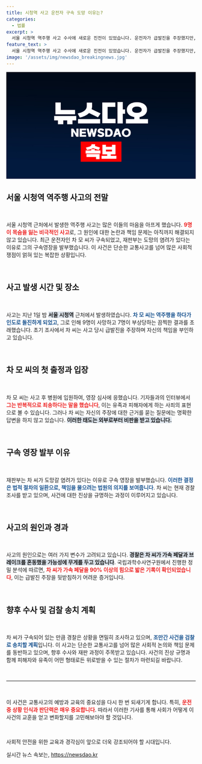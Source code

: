 ```yaml
---
title: 시청역 사고 운전자 구속 도망 이유는?
categories:
  - 법률
excerpt: >
  서울 시청역 역주행 사고 수사에 새로운 진전이 있었습니다. 운전자가 급발진을 주장했지만, 경찰의 정밀 조사로 운전자의 과실이 드러나 구속되었습니다. 자세한 내용은 기사에서 확인하세요!
feature_text: >
  서울 시청역 역주행 사고 수사에 새로운 진전이 있었습니다. 운전자가 급발진을 주장했지만, 경찰의 정밀 조사로 운전자의 과실이 드러나 구속되었습니다. 자세한 내용은 기사에서 확인하세요!
image: '/assets/img/newsdao_breakingnews.jpg'
---
```


<p><img src="/assets/img/newsdao_breakingnews.jpg" alt="pcversion 속보" /></p>

<h2 data-ke-size="size26">서울 시청역 역주행 사고의 전말</h2>

<p data-ke-size="size16">&nbsp;</p> 

<p>서울 시청역 근처에서 발생한 역주행 사고는 많은 이들의 마음을 아프게 했습니다. <b><span style="color: #ee2323;">9명이 목숨을 잃는 비극적인 사고</span></b>로, 그 원인에 대한 논란과 책임 문제는 아직까지 해결되지 않고 있습니다. 최근 운전자인 차 모 씨가 구속되었고, 재판부는 도망의 염려가 있다는 이유로 그의 구속영장을 발부했습니다. 이 사건은 단순한 교통사고를 넘어 많은 사회적 쟁점이 얽혀 있는 복잡한 상황입니다.</p>

<p data-ke-size="size16">&nbsp;</p>

<h2 data-ke-size="size26">사고 발생 시간 및 장소</h2>

<p data-ke-size="size16">&nbsp;</p> 

<p>사고는 지난 1일 밤 <b><span style="background-color: #21538527;">서울 시청역</span></b> 근처에서 발생하였습니다. <b><span style="color: #1a5490;">차 모 씨는 역주행을 하다가 인도로 돌진하게 되었고</span></b>, 그로 인해 9명이 사망하고 7명이 부상당하는 끔찍한 결과를 초래했습니다. 초기 조사에서 차 씨는 사고 당시 급발진을 주장하며 자신의 책임을 부인하고 있습니다.</p>

<p data-ke-size="size16">&nbsp;</p>

<h2 data-ke-size="size26">차 모 씨의 첫 출정과 입장</h2>

<p data-ke-size="size16">&nbsp;</p> 

<p>차 모 씨는 사고 후 병원에 입원하여, 영장 심사에 응했습니다. 기자들과의 인터뷰에서 <b><span style="color: #ee2323;">그는 반복적으로 죄송하다는 말을 했습니다</span></b>, 이는 유족과 피해자에게 하는 사죄의 표현으로 볼 수 있습니다. 그러나 차 씨는 자신의 주장에 대한 근거를 묻는 질문에는 명확한 답변을 하지 않고 있습니다. <b><span style="background-color: #21538527;">이러한 태도는 외부로부터 비판을 받고 있습니다.</span></b></p>

<p data-ke-size="size16">&nbsp;</p>

<h2 data-ke-size="size26">구속 영장 발부 이유</h2>

<p data-ke-size="size16">&nbsp;</p> 

<p>재판부는 차 씨가 도망갈 염려가 있다는 이유로 구속 영장을 발부했습니다. <b><span style="color: #1a5490;">이러한 결정은 법적 절차의 일환으로, 책임을 물으려는 법원의 의지를 보여줍니다</span></b>. 차 씨는 현재 경찰 조사를 받고 있으며, 사건에 대한 진상을 규명하는 과정이 이루어지고 있습니다.</p>

<p data-ke-size="size16">&nbsp;</p>

<h2 data-ke-size="size26">사고의 원인과 경과</h2>

<p data-ke-size="size16">&nbsp;</p> 

<p>사고의 원인으로는 여러 가지 변수가 고려되고 있습니다. <b><span style="background-color: #21538527;">경찰은 차 씨가 가속 페달과 브레이크를 혼동했을 가능성에 무게를 두고 있습니다</span></b>. 국립과학수사연구원에서 진행한 정밀 분석에 따르면, <b><span style="color: #ee2323;">차 씨가 가속 페달을 90% 이상의 힘으로 밟은 기록이 확인되었습니다</span></b>, 이는 급발진 주장을 뒷받침하기 어려운 증거입니다.</p>

<p data-ke-size="size16">&nbsp;</p>

<h2 data-ke-size="size26">향후 수사 및 검찰 송치 계획</h2>

<p data-ke-size="size16">&nbsp;</p> 

<p>차 씨가 구속되어 있는 만큼 경찰은 상황을 면밀히 조사하고 있으며, <b><span style="color: #1a5490;">조만간 사건을 검찰로 송치할 계획</span></b>입니다. 이 사고는 단순한 교통사고를 넘어 많은 사회적 논의와 책임 문제를 동반하고 있으며, 향후 수사와 재판 과정이 주목받고 있습니다. 사건의 진상 규명과 함께 피해자와 유족이 어떤 형태로든 위로받을 수 있는 절차가 마련되길 바랍니다.</p>

<p data-ke-size="size16">&nbsp;</p>

<hr style="border: 0; border-top: 1px solid #ccc; margin: 10px 0;"/>

<p data-ke-size="size16">&nbsp;</p> 

<p>이 사건은 교통사고의 예방과 교육의 중요성을 다시 한 번 되새기게 합니다. 특히, <b><span style="color: #ee2323;">운전 중 상황 인식과 판단력은 매우 중요합니다</span></b>. 따라서 이러한 기사를 통해 사회가 어떻게 이 사건의 교훈을 얻고 변화할지를 고민해보아야 할 것입니다. </p>

<p data-ke-size="size16">&nbsp;</p> 

<p>사회적 안전을 위한 교육과 경각심이 앞으로 더욱 강조되어야 할 시대입니다.</p>
실시간 뉴스 속보는, <a href="https://newsdao.kr" rel="dofollow">https://newsdao.kr</a>


